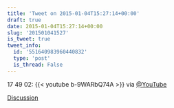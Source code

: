 ```yaml
---
title: 'Tweet on 2015-01-04T15:27:14+00:00'
draft: true
date: 2015-01-04T15:27:14+00:00
slug: '201501041527'
is_tweet: true
tweet_info:
  id: '551640983960440832'
  type: 'post'
  is_thread: False
---
```




17 49 02: {{< youtube b-9WARbQ74A >}} via [@YouTube](https://x.com/YouTube)

[Discussion](https://x.com/sytelus/status/551640983960440832)

